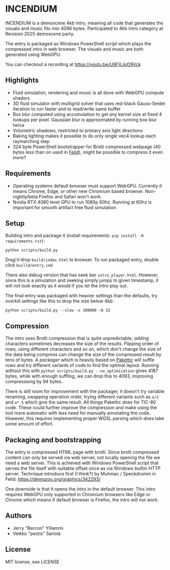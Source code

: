 # INCENDIUM

INCENDIUM is a demoscene 4kb intro, meaning all code that generates the visuals and music fits into 4096 bytes. Participated to 4kb intro category at Revision 2025 demoscene party.

The entry is packaged as Windows PowerShell script which plays the compressed intro in web browser. The visuals and music are both generated using WebGPU.

You can checkout a recording at https://youtu.be/U8FXJpO9Vck

## Highlights

* Fluid simulation, rendering and music is all done with WebGPU compute shaders
* 3D fluid simulator with multigrid solver that uses red-black Gauss-Seidel iteration to run faster and to read/write same buffer
* Box blur computed using accumulation to get any kernel size at fixed 4 lookups per pixel. Gaussian blur is approximated by running box blur twice
* Volumetric shadows, restricted to primary axis light directions
* Baking lighting makes it possible to do only single vec4 lookup each raymarching step
* 324 byte PowerShell bootstrapper for Brotli compressed webpage (40 bytes less than on used in [Felid](https://demozoo.org/graphics/342293/)), might be possible to compress it even more?

## Requirements

* Operating systems default browser must support WebGPU. Currently it means Chrome, Edge, or other new Chromium based browser. Non-nightly/beta Firefox and Safari won't work.
* Nvidia RTX 4080 level GPU to run 1080p 60hz. Running at 60hz is important for smooth artifact free fluid simulation

## Setup

Building intro and package it (install requirements: `pip install -R requirements.txt`):
```
python scripts/build.py
```

Drag'n'drop `build/index.html` to browser. To run packaged entry, double click `builld/entry.cmd`

There also debug version that has seek bar `intro_player.html`. However, since this is a simulation and seeking simply jumps to given timestamp, it will not look exactly as it would if you let the intro play out.

The final entry was packaged with heavier settings than the defaults, try overkill settings like this to drop the size below 4kb:
```
python scripts/build.py --slow -s 100000 -D 15
```

## Compression

The intro uses Brotli compression that is quite unpredictable, *adding* characters sometimes decreases the size of the results. Flipping order of rows, using different characters and so on, which don't change the size of the data being compress can change the size of the compressed result by tens of bytes. A *packager* which is heavily based on [Pakettic](https://github.com/vsariola/pakettic) will suffle rows and try different variants of code to find the optimal layout. Running without this with ```python scripts/build.py --no_optimization``` gives 4187 bytes, while with enough suffling, we can drop this to 4093, improving compressiong by 94 bytes.

There is still room for improvement with the packager, it doesn't try variable renaming, swapping operation order, trying different variants such as `a/2` and `a*.5` which give the same result. All things Pakettic does for TIC-80 code. These could further improve the compression and make using the tool more automatic with less need for manually annotating the code. However, this requires implementing proper WGSL parsing which does take some amount of effort.

## Packaging and bootstrapping

The entry is compressed HTML page with brotli. Since brotli compressed content can only be served via web server, not locally opening the file we need a web server. This is achieved with Windows PowerShell script that serves the file itself with suitable offset once as via Windows builtin HTTP server. Technique introduce first (I think?) by Muhmac / Speckdrumm in Felid:  https://demozoo.org/graphics/342293/

One downside is that it opens the intro in the default browser. This intro requires WebGPU only supported in Chromium browsers like Edge or Chrome which means if default browser is Firefox, the intro will not work.

## Authors

* Jerry "Bercon" Ylilammi
* Veikko "pestis" Sariola

## License

MIT license, see LICENSE
